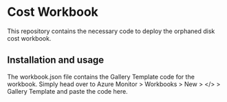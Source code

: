 # Cost Workbook

This repository contains the necessary code to deploy the orphaned disk cost workbook.


## Installation and usage

The workbook.json file contains the Gallery Template code for the workbook. Simply head over to Azure Monitor > Workbooks > New > </> > Gallery Template and paste the code here.
